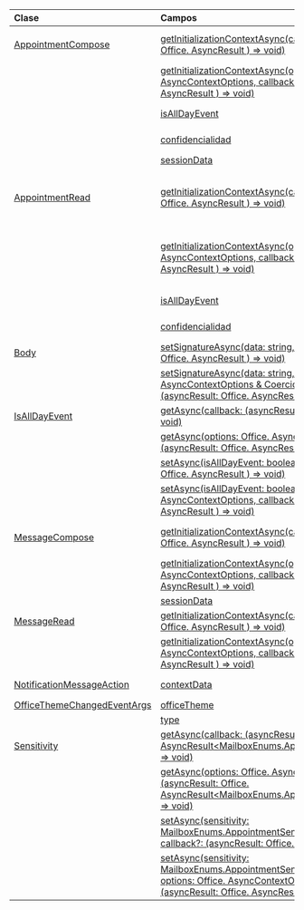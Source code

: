 | Clase | Campos | Descripción |
|:---|:---|:---|
|[AppointmentCompose](/javascript/api/outlook/outlook.appointmentcompose)|[getInitializationContextAsync(callback?: (asyncResult: Office. AsyncResult <string> ) => void)](/javascript/api/outlook/outlook.appointmentcompose#getinitializationcontextasync-callback--asyncresult-)|Obtiene los datos de inicialización pasados cuando el complemento se activa mediante un mensaje accionable.|
||[getInitializationContextAsync(options: Office. AsyncContextOptions, callback?: (asyncResult: Office. AsyncResult <string> ) => void)](/javascript/api/outlook/outlook.appointmentcompose#getinitializationcontextasync-options--callback--asyncresult-)|Obtiene los datos de inicialización pasados cuando el complemento se activa mediante un mensaje accionable.|
||[isAllDayEvent](/javascript/api/outlook/outlook.appointmentcompose#isalldayevent)|Obtiene o establece el {@link Office. Propiedad IsAllDayEvent} de una cita.|
||[confidencialidad](/javascript/api/outlook/outlook.appointmentcompose#sensitivity)|Obtiene o establece el {@link Office. Confidencialidad | sensitivity} de una cita.|
||[sessionData](/javascript/api/outlook/outlook.appointmentcompose#sessiondata)|Administra el {@link Office. SessionData | SessionData} de un elemento en modo redacción.|
|[AppointmentRead](/javascript/api/outlook/outlook.appointmentread)|[getInitializationContextAsync(callback?: (asyncResult: Office. AsyncResult <string> ) => void)](/javascript/api/outlook/outlook.appointmentread#getinitializationcontextasync-callback--asyncresult-)|Obtiene los datos de inicialización pasados cuando el complemento es {@link https://docs.microsoft.com/outlook/actionable-messages/invoke-add-in-from-actionable-message | activado por un mensaje accionable}.|
||[getInitializationContextAsync(options: Office. AsyncContextOptions, callback?: (asyncResult: Office. AsyncResult <string> ) => void)](/javascript/api/outlook/outlook.appointmentread#getinitializationcontextasync-options--callback--asyncresult-)|Obtiene los datos de inicialización pasados cuando el complemento es {@link https://docs.microsoft.com/outlook/actionable-messages/invoke-add-in-from-actionable-message | activado por un mensaje accionable}.|
||[isAllDayEvent](/javascript/api/outlook/outlook.appointmentread#isalldayevent)|Devuelve un valor booleano que indica si el evento es todo el día.|
||[confidencialidad](/javascript/api/outlook/outlook.appointmentread#sensitivity)|Proporciona el valor de confidencialidad de la cita.|
|[Body](/javascript/api/outlook/outlook.body)|[setSignatureAsync(data: string, callback?: (asyncResult: Office. AsyncResult <void> ) => void)](/javascript/api/outlook/outlook.body#setsignatureasync-data--callback--asyncresult-)|Agrega o reemplaza la firma del cuerpo del elemento.|
||[setSignatureAsync(data: string, options: Office. AsyncContextOptions & CoercionTypeOptions, callback?: (asyncResult: Office. AsyncResult <void> ) => void)](/javascript/api/outlook/outlook.body#setsignatureasync-data--options--callback--asyncresult-)|Agrega o reemplaza la firma del cuerpo del elemento.|
|[IsAllDayEvent](/javascript/api/outlook/outlook.isalldayevent)|[getAsync(callback: (asyncResult: Office. AsyncResult <boolean> ) => void)](/javascript/api/outlook/outlook.isalldayevent#getasync-callback--asyncresult-)|Obtiene el valor booleano que indica si el evento está todo el día o no.|
||[getAsync(options: Office. AsyncContextOptions, callback: (asyncResult: Office. AsyncResult <boolean> ) => void)](/javascript/api/outlook/outlook.isalldayevent#getasync-options--callback--asyncresult-)|Obtiene el valor booleano que indica si el evento está todo el día o no.|
||[setAsync(isAllDayEvent: boolean, callback?: (asyncResult: Office. AsyncResult <void> ) => void)](/javascript/api/outlook/outlook.isalldayevent#setasync-isalldayevent--callback--asyncresult-)|Establece el estado del evento de todo el día de una cita.|
||[setAsync(isAllDayEvent: boolean, options: Office. AsyncContextOptions, callback?: (asyncResult: Office. AsyncResult <void> ) => void)](/javascript/api/outlook/outlook.isalldayevent#setasync-isalldayevent--options--callback--asyncresult-)|Establece el estado del evento de todo el día de una cita.|
|[MessageCompose](/javascript/api/outlook/outlook.messagecompose)|[getInitializationContextAsync(callback?: (asyncResult: Office. AsyncResult <string> ) => void)](/javascript/api/outlook/outlook.messagecompose#getinitializationcontextasync-callback--asyncresult-)|Obtiene los datos de inicialización pasados cuando el complemento se activa mediante un mensaje accionable.|
||[getInitializationContextAsync(options: Office. AsyncContextOptions, callback?: (asyncResult: Office. AsyncResult <string> ) => void)](/javascript/api/outlook/outlook.messagecompose#getinitializationcontextasync-options--callback--asyncresult-)|Obtiene los datos de inicialización pasados cuando el complemento se activa mediante un mensaje accionable.|
||[sessionData](/javascript/api/outlook/outlook.messagecompose#sessiondata)|Administra el {@link Office. SessionData | SessionData} de un elemento en modo redacción.|
|[MessageRead](/javascript/api/outlook/outlook.messageread)|[getInitializationContextAsync(callback?: (asyncResult: Office. AsyncResult <string> ) => void)](/javascript/api/outlook/outlook.messageread#getinitializationcontextasync-callback--asyncresult-)|Obtiene los datos de inicialización pasados cuando el complemento está|
||[getInitializationContextAsync(options: Office. AsyncContextOptions, callback?: (asyncResult: Office. AsyncResult <string> ) => void)](/javascript/api/outlook/outlook.messageread#getinitializationcontextasync-options--callback--asyncresult-)|Obtiene los datos de inicialización pasados cuando el complemento está|
|[NotificationMessageAction](/javascript/api/outlook/outlook.notificationmessageaction)|[contextData](/javascript/api/outlook/outlook.notificationmessageaction#contextdata)|Cualquier dato JSON que el botón debe transmitir.|
|[OfficeThemeChangedEventArgs](/javascript/api/outlook/outlook.officethemechangedeventargs)|[officeTheme](/javascript/api/outlook/outlook.officethemechangedeventargs#officetheme)|Obtiene el tema Office actualizado.|
||[type](/javascript/api/outlook/outlook.officethemechangedeventargs#type)|Obtiene el tipo del evento.|
|[Sensitivity](/javascript/api/outlook/outlook.sensitivity)|[getAsync(callback: (asyncResult: Office. AsyncResult<MailboxEnums.AppointmentSensitivityType>) => void)](/javascript/api/outlook/outlook.sensitivity#getasync-callback--asyncresult-)|Obtiene el valor de la confidencialidad de la cita.|
||[getAsync(options: Office. AsyncContextOptions, callback: (asyncResult: Office. AsyncResult<MailboxEnums.AppointmentSensitivityType>) => void)](/javascript/api/outlook/outlook.sensitivity#getasync-options--callback--asyncresult-)|Obtiene el valor de la confidencialidad de la cita.|
||[setAsync(sensitivity: MailboxEnums.AppointmentSensitivityType \| string, callback?: (asyncResult: Office. AsyncResult <void> ) => void)](/javascript/api/outlook/outlook.sensitivity#setasync-sensitivity--callback--asyncresult-)|Establece el valor de la confidencialidad de la cita.|
||[setAsync(sensitivity: MailboxEnums.AppointmentSensitivityType \| string, options: Office. AsyncContextOptions, callback?: (asyncResult: Office. AsyncResult <void> ) => void)](/javascript/api/outlook/outlook.sensitivity#setasync-sensitivity--options--callback--asyncresult-)|Establece el valor de la confidencialidad de la cita.|
